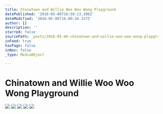 ```yaml
---
title: Chinatown and Willie Woo Woo Wong Playground
datePublished: '2016-05-06T16:58:13.206Z'
dateModified: '2016-05-06T16:09:34.327Z'
author: []
description: ''
starred: false
sourcePath: _posts/2016-05-06-chinatown-and-willie-woo-woo-wong-playground.md
inFeed: true
hasPage: false
inNav: false
_type: MediaObject

---
```

# Chinatown and Willie Woo Woo Wong Playground
![](https://the-grid-user-content.s3-us-west-2.amazonaws.com/66e3c32f-68ac-40f7-bc8f-0067e816fca2.jpg)
![](https://the-grid-user-content.s3-us-west-2.amazonaws.com/cb0357a1-3b18-4986-8e34-2e0fc7ad1e40.jpg)
![](https://the-grid-user-content.s3-us-west-2.amazonaws.com/88b3c1c2-1b09-4761-8e16-6a5dcd390f9a.jpg)
![](https://the-grid-user-content.s3-us-west-2.amazonaws.com/f232a440-13c8-464c-8662-278d9c78f2c8.jpg)
![](https://the-grid-user-content.s3-us-west-2.amazonaws.com/90b9ccdb-f429-4921-b19b-ca2aad9a4ead.jpg)